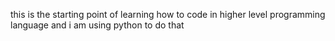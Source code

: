 this is the starting point of learning how to code in higher level programming language and i am using python to do that

